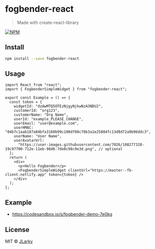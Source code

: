 # fogbender-react

> Made with create-react-library

[![NPM](https://img.shields.io/npm/v/fogbender-react.svg)](https://www.npmjs.com/package/fogbender-react)

## Install

```bash
npm install --save fogbender-react
```

## Usage

```tsx
import React from "react";
import { FogbenderSimpleWidget } from "fogbender-react";

export const Example = () => {
  const token = {
    widgetId: "dzAwMTQ5OTEzNjgyNjkwNzA3NDU2",
    customerId: "org123",
    customerName: "Org Name",
    userId: "example_PLEASE_CHANGE",
    userEmail: "user@example.com",
    userHMAC: "04b7c1aab187a84bfa3160b99c100df08c78b3a1e25884fc13d8d72a9b96ddc3",
    userName: "User Name",
    userAvatarUrl:
      "https://user-images.githubusercontent.com/7026/108277328-19c97700-712e-11eb-96d6-7de0c98c9e3d.png", // optional
  };
  return (
    <div>
      <p>Hello Fogbender</p>
      <FogbenderSimpleWidget clientUrl="https://master--fb-client.netlify.app" token={token} />
    </div>
  );
};
```

## Example

- https://codesandbox.io/s/fogbender-demo-7e0kg

## License

MIT © [JLarky](https://github.com/JLarky)
